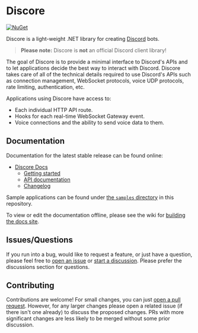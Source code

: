 # Discore
[![NuGet](https://img.shields.io/nuget/v/Discore.svg?style=flat-square)](https://www.nuget.org/packages/Discore/)

Discore is a light-weight .NET library for creating [Discord](https://discord.com/) bots.

> **Please note:** Discore is **not** an official Discord client library!

The goal of Discore is to provide a minimal interface to Discord's APIs and to let applications decide the best way to interact with Discord. Discore takes care of all of the technical details required to use Discord's APIs such as connection management, WebSocket protocols, voice UDP protocols, rate limiting, authentication, etc.

Applications using Discore have access to:
- Each individual HTTP API route.
- Hooks for each real-time WebSocket Gateway event.
- Voice connections and the ability to send voice data to them.

## Documentation
Documentation for the latest stable release can be found online:
- [Discore Docs](https://francessco.us/Discore/)
    - [Getting started](https://francessco.us/Discore/guides/getting_started.html)
    - [API documentation](https://francessco.us/Discore/api/index.html)
    - [Changelog](https://francessco.us/Discore/updates.html)

Sample applications can be found under [the `samples` directory](https://github.com/Francessco121/Discore/tree/v5/samples) in this repository.

To view or edit the documentation offline, please see the wiki for [building the docs site](https://github.com/Francessco121/Discore/wiki/Building-the-docs-site). 

## Issues/Questions
If you run into a bug, would like to request a feature, or just have a question, please feel free to [open an issue](https://github.com/Francessco121/Discore/issues) or [start a discussion](https://github.com/Francessco121/Discore/discussions). Please prefer the discussions section for questions.

## Contributing
Contributions are welcome! For small changes, you can just [open a pull request](https://github.com/Francessco121/Discore/pulls). However, for any larger changes please open a related issue (if there isn't one already) to discuss the proposed changes. PRs with more significant changes are less likely to be merged without some prior discussion.
